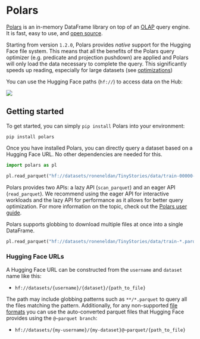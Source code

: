 # Polars

[Polars](https://pola.rs/) is an in-memory DataFrame library on top of an [OLAP](https://en.wikipedia.org/wiki/Online_analytical_processing) query engine. It is fast, easy to use, and [open source](https://github.com/pola-rs/polars/).

Starting from version `1.2.0`, Polars provides _native_ support for the Hugging Face file system. This means that all the benefits of the Polars query optimizer (e.g. predicate and projection pushdown) are applied and Polars will only load the data necessary to complete the query. This significantly speeds up reading, especially for large datasets (see [optimizations](./datasets-polars-optimizations))

You can use the Hugging Face paths (`hf://`) to access data on the Hub:

<div class="flex justify-center">
<img src="https://huggingface.co/datasets/huggingface/documentation-images/resolve/main/hub/polars_hf.png"/>
</div>

## Getting started

To get started, you can simply `pip install` Polars into your environment:

```
pip install polars
```

Once you have installed Polars, you can directly query a dataset based on a Hugging Face URL. No other dependencies are needed for this.

```python
import polars as pl

pl.read_parquet("hf://datasets/roneneldan/TinyStories/data/train-00000-of-00004-2d5a1467fff1081b.parquet")
```

<Tip>

Polars provides two APIs: a lazy API (`scan_parquet`) and an eager API (`read_parquet`). We recommend using the eager API for interactive workloads and the lazy API for performance as it allows for better query optimization. For more information on the topic, check out the [Polars user guide](https://docs.pola.rs/user-guide/concepts/lazy-vs-eager/).

</Tip>

Polars supports globbing to download multiple files at once into a single DataFrame.

```python
pl.read_parquet("hf://datasets/roneneldan/TinyStories/data/train-*.parquet")
```

### Hugging Face URLs

A Hugging Face URL can be constructed from the `username` and `dataset` name like this:

- `hf://datasets/{username}/{dataset}/{path_to_file}`

The path may include globbing patterns such as `**/*.parquet` to query all the files matching the pattern. Additionally, for any non-supported [file formats](./datasets-polars-file-formats) you can use the auto-converted parquet files that Hugging Face provides using the `@~parquet branch`:

- `hf://datasets/{my-username}/{my-dataset}@~parquet/{path_to_file}`
